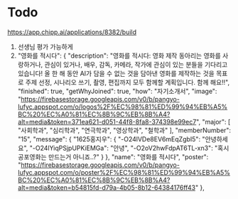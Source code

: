 # Todo
https://app.chipp.ai/applications/8382/build

1. 선생님 평가 가능하게
2. 
    "영화를 적시다": {
      "description": "영화를 적시다: 영화 제작 동아리는 영화를 사랑하거나, 관심이 있거나, 배우, 감독, 카메라, 작가에 관심이 있는 분들을 기다리고 있습니다! 올 한 해 동안 AI가 담을 수 없는 것을 담아낸 영화를 제작하는 것을 목표로 주제 선정, 시나리오 쓰기, 촬영, 편집까지 모두 함께할 계획입니다. 함께 해요!!",
      "finished": true,
      "getWhyJoined": true,
      "how": "자기소개서",
      "image": "https://firebasestorage.googleapis.com/v0/b/pangyo-lufyc.appspot.com/o/logos%2F%EC%98%81%ED%99%94%EB%A5%BC%20%EC%A0%81%EC%8B%9C%EB%8B%A4?alt=media&token=371ea621-d051-44f8-8fa8-374398e99ec7",
      "major": [
        "사회학과",
        "심리학과",
        "연극학과",
        "영상학과",
        "철학과"
      ],
      "memberNumber": "15",
      "message": {
        "1625홍지우": {
          "-O24lVDe8EV6mEqZgbI5": "안녕하세요",
          "-O24lYiqPSjpUPKiEMGa": "안녕",
          "-O2oV2hwFdpAT6TL-xn3": "혹시 공포영화는 만드는거 아니죠..?"
        }
      },
      "name": "영화를 적시다",
      "poster": "https://firebasestorage.googleapis.com/v0/b/pangyo-lufyc.appspot.com/o/poster%2F%EC%98%81%ED%99%94%EB%A5%BC%20%EC%A0%81%EC%8B%9C%EB%8B%A4?alt=media&token=b54815fd-d79a-4b05-8b12-64384176ff43"
    },
